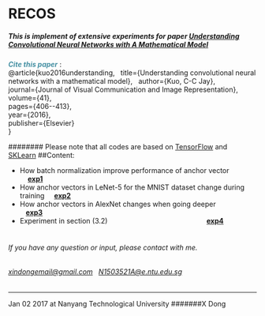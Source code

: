 # RECOS
##### This is implement of extensive experiments for paper [Understanding Convolutional Neural Networks with A Mathematical Model](https://arxiv.org/pdf/1609.04112v2.pdf)

<font color="#4590a3"> ***Cite this paper*** </font>:  
@article{kuo2016understanding,   
  title={Understanding convolutional neural networks with a mathematical model},  
  author={Kuo, C-C Jay},  
  journal={Journal of Visual Communication and Image Representation},  
  volume={41},  
  pages={406--413},  
  year={2016},  
  publisher={Elsevier}  
}  

######## Please note that all codes are based on [TensorFlow](https://www.tensorflow.org/) and [SKLearn](http://scikit-learn.org/stable/)
##Content:
* How batch normalization improve performance of anchor vector                   **[exp1](https://github.com/XinDongol/RECOS/tree/master/exp1)**
* How anchor vectors in LeNet-5 for the MNIST dataset change during training     **[exp2](https://github.com/XinDongol/RECOS/tree/master/exp2)**
* How anchor vectors in AlexNet changes when going deeper                        **[exp3](https://github.com/XinDongol/RECOS/tree/master/exp3)** 
* Experiment in section (3.2)                                                    **[exp4](https://github.com/XinDongol/RECOS/tree/master/exp4)**                                                                                                     


###### If you have any question or input, please contact with me. 
###### xindongemail@gmail.com    N1503521A@e.ntu.edu.sg    

***
Jan 02 2017  at Nanyang Technological University
#######X Dong

